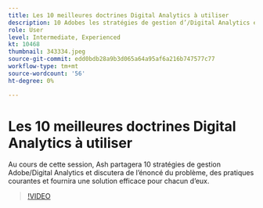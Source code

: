 ```yaml
---
title: Les 10 meilleures doctrines Digital Analytics à utiliser
description: 10 Adobes les stratégies de gestion d’/Digital Analytics et discutez de l’énoncé du problème, des pratiques courantes et fournissez une solution efficace pour chacun d’eux.
role: User
level: Intermediate, Experienced
kt: 10468
thumbnail: 343334.jpeg
source-git-commit: edd0bdb28a9b3d065a64a95af6a216b747577c77
workflow-type: tm+mt
source-wordcount: '56'
ht-degree: 0%

---
```


# Les 10 meilleures doctrines Digital Analytics à utiliser

Au cours de cette session, Ash partagera 10 stratégies de gestion Adobe/Digital Analytics et discutera de l’énoncé du problème, des pratiques courantes et fournira une solution efficace pour chacun d’eux.

>[!VIDEO](https://video.tv.adobe.com/v/343334/?quality=12&learn=on)
